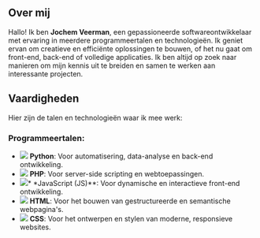 ## Over mij
Hallo! Ik ben **Jochem Veerman**, een gepassioneerde softwareontwikkelaar met ervaring in meerdere programmeertalen en technologieën. Ik geniet ervan om creatieve en efficiënte oplossingen te bouwen, of het nu gaat om front-end, back-end of volledige applicaties. Ik ben altijd op zoek naar manieren om mijn kennis uit te breiden en samen te werken aan interessante projecten.

## Vaardigheden
Hier zijn de talen en technologieën waar ik mee werk:

### Programmeertalen:
- <img src="https://cdn.iconscout.com/icon/free/png-256/free-python-logo-icon-download-in-svg-png-gif-file-formats--brand-development-tools-pack-logos-icons-226051.png?f=webp&w=256"/> **Python**: Voor automatisering, data-analyse en back-end ontwikkeling.
- <img src="https://upload.wikimedia.org/wikipedia/commons/thumb/2/27/PHP-logo.svg/711px-PHP-logo.svg.png?20180502235434"/> **PHP**: Voor server-side scripting en webtoepassingen.
- <img src="https://upload.wikimedia.org/wikipedia/commons/6/6a/JavaScript-logo.png"/>* *JavaScript (JS)**: Voor dynamische en interactieve front-end ontwikkeling.
- <img src="https://upload.wikimedia.org/wikipedia/commons/thumb/6/61/HTML5_logo_and_wordmark.svg/512px-HTML5_logo_and_wordmark.svg.png"/> **HTML**: Voor het bouwen van gestructureerde en semantische webpagina's.
- <img src="https://upload.wikimedia.org/wikipedia/commons/thumb/a/ab/Official_CSS_Logo.svg/1024px-Official_CSS_Logo.svg.png"/> **CSS**: Voor het ontwerpen en stylen van moderne, responsieve websites.


